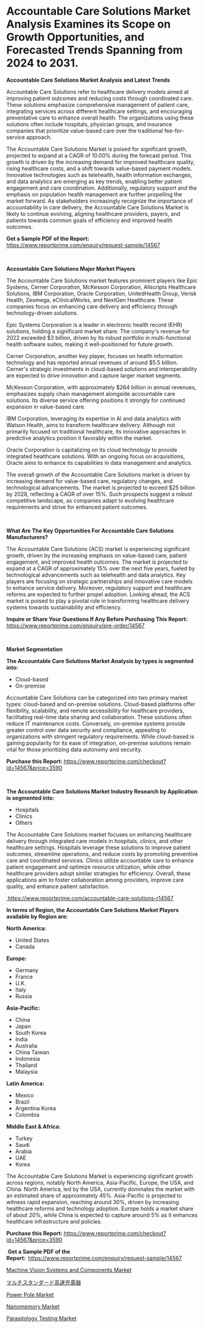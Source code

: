 <p><h1>Accountable Care Solutions Market Analysis Examines its Scope on Growth Opportunities, and Forecasted Trends Spanning from 2024 to 2031.</h1></p><p><strong>Accountable Care Solutions Market Analysis and Latest Trends</strong></p>
<p><p>Accountable Care Solutions refer to healthcare delivery models aimed at improving patient outcomes and reducing costs through coordinated care. These solutions emphasize comprehensive management of patient care, integrating services across different healthcare settings, and encouraging preventative care to enhance overall health. The organizations using these solutions often include hospitals, physician groups, and insurance companies that prioritize value-based care over the traditional fee-for-service approach.</p><p>The Accountable Care Solutions Market is poised for significant growth, projected to expand at a CAGR of 10.00% during the forecast period. This growth is driven by the increasing demand for improved healthcare quality, rising healthcare costs, and a shift towards value-based payment models. Innovative technologies such as telehealth, health information exchanges, and data analytics are emerging as key trends, enabling better patient engagement and care coordination. Additionally, regulatory support and the emphasis on population health management are further propelling the market forward. As stakeholders increasingly recognize the importance of accountability in care delivery, the Accountable Care Solutions Market is likely to continue evolving, aligning healthcare providers, payers, and patients towards common goals of efficiency and improved health outcomes.</p></p>
<p><strong>Get a Sample PDF of the Report:&nbsp;</strong> <a href="https://www.reportprime.com/enquiry/request-sample/14567">https://www.reportprime.com/enquiry/request-sample/14567</a></p>
<p>&nbsp;</p>
<p><strong>Accountable Care Solutions Major Market Players</strong></p>
<p><p>The Accountable Care Solutions market features prominent players like Epic Systems, Cerner Corporation, McKesson Corporation, Allscripts Healthcare Solutions, IBM Corporation, Oracle Corporation, UnitedHealth Group, Verisk Health, Zeomega, eClinicalWorks, and NextGen Healthcare. These companies focus on enhancing care delivery and efficiency through technology-driven solutions.</p><p>Epic Systems Corporation is a leader in electronic health record (EHR) solutions, holding a significant market share. The company's revenue for 2022 exceeded $3 billion, driven by its robust portfolio in multi-functional health software suites, making it well-positioned for future growth.</p><p>Cerner Corporation, another key player, focuses on health information technology and has reported annual revenues of around $5.5 billion. Cerner's strategic investments in cloud-based solutions and interoperability are expected to drive innovation and capture larger market segments.</p><p>McKesson Corporation, with approximately $264 billion in annual revenues, emphasizes supply chain management alongside accountable care solutions. Its diverse service offering positions it strongly for continued expansion in value-based care.</p><p>IBM Corporation, leveraging its expertise in AI and data analytics with Watson Health, aims to transform healthcare delivery. Although not primarily focused on traditional healthcare, its innovative approaches in predictive analytics position it favorably within the market.</p><p>Oracle Corporation is capitalizing on its cloud technology to provide integrated healthcare solutions. With an ongoing focus on acquisitions, Oracle aims to enhance its capabilities in data management and analytics.</p><p>The overall growth of the Accountable Care Solutions market is driven by increasing demand for value-based care, regulatory changes, and technological advancements. The market is projected to exceed $25 billion by 2028, reflecting a CAGR of over 15%. Such prospects suggest a robust competitive landscape, as companies adapt to evolving healthcare requirements and strive for enhanced patient outcomes.</p></p>
<p>&nbsp;</p>
<p><strong>What Are The Key Opportunities For Accountable Care Solutions Manufacturers?</strong></p>
<p><p>The Accountable Care Solutions (ACS) market is experiencing significant growth, driven by the increasing emphasis on value-based care, patient engagement, and improved health outcomes. The market is projected to expand at a CAGR of approximately 15% over the next five years, fueled by technological advancements such as telehealth and data analytics. Key players are focusing on strategic partnerships and innovative care models to enhance service delivery. Moreover, regulatory support and healthcare reforms are expected to further propel adoption. Looking ahead, the ACS market is poised to play a pivotal role in transforming healthcare delivery systems towards sustainability and efficiency.</p></p>
<p><strong>Inquire or Share Your Questions If Any Before Purchasing This Report:</strong> <a href="https://www.reportprime.com/enquiry/pre-order/14567">https://www.reportprime.com/enquiry/pre-order/14567</a></p>
<p>&nbsp;</p>
<p><strong>Market Segmentation</strong></p>
<p><strong>The Accountable Care Solutions Market Analysis by types is segmented into:</strong></p>
<p><ul><li>Cloud-based</li><li>On-premise</li></ul></p>
<p><p>Accountable Care Solutions can be categorized into two primary market types: cloud-based and on-premise solutions. Cloud-based platforms offer flexibility, scalability, and remote accessibility for healthcare providers, facilitating real-time data sharing and collaboration. These solutions often reduce IT maintenance costs. Conversely, on-premise systems provide greater control over data security and compliance, appealing to organizations with stringent regulatory requirements. While cloud-based is gaining popularity for its ease of integration, on-premise solutions remain vital for those prioritizing data autonomy and security.</p></p>
<p><strong>Purchase this Report:&nbsp;</strong><a href="https://www.reportprime.com/checkout?id=14567&price=3590">https://www.reportprime.com/checkout?id=14567&price=3590</a></p>
<p>&nbsp;</p>
<p><strong>The Accountable Care Solutions Market Industry Research by Application is segmented into:</strong></p>
<p><ul><li>Hospitals</li><li>Clinics</li><li>Others</li></ul></p>
<p><p>The Accountable Care Solutions market focuses on enhancing healthcare delivery through integrated care models in hospitals, clinics, and other healthcare settings. Hospitals leverage these solutions to improve patient outcomes, streamline operations, and reduce costs by promoting preventive care and coordinated services. Clinics utilize accountable care to enhance patient engagement and optimize resource utilization, while other healthcare providers adopt similar strategies for efficiency. Overall, these applications aim to foster collaboration among providers, improve care quality, and enhance patient satisfaction.</p></p>
<p><a href="https://www.reportprime.com/accountable-care-solutions-r14567">&nbsp;https://www.reportprime.com/accountable-care-solutions-r14567</a></p>
<p><strong>In terms of Region, the Accountable Care Solutions Market Players available by Region are:</strong></p>
<p>
    <p> <strong> North America: </strong>
        <ul>
            <li>United States</li>
            <li>Canada</li>
        </ul>
        </p> 
    <p> <strong> Europe: </strong>
        <ul>
            <li>Germany</li>
            <li>France</li>
            <li>U.K.</li>
            <li>Italy</li>
            <li>Russia</li>
        </ul>
        </p> 
    <p> <strong> Asia-Pacific: </strong>
        <ul>
            <li>China</li>
            <li>Japan</li>
            <li>South Korea</li>
            <li>India</li>
            <li>Australia</li>
            <li>China Taiwan</li>
            <li>Indonesia</li>
            <li>Thailand</li>
            <li>Malaysia</li>
        </ul>
        </p> 
    <p> <strong> Latin America: </strong>
        <ul>
            <li>Mexico</li>
            <li>Brazil</li>
            <li>Argentina Korea</li>
            <li>Colombia</li>
        </ul>
        </p> 
    <p> <strong> Middle East & Africa: </strong>
        <ul>
            <li>Turkey</li>
            <li>Saudi</li>
            <li>Arabia</li>
            <li>UAE</li>
            <li>Korea</li>
        </ul>
    </p>
    </p>
<p><p>The Accountable Care Solutions Market is experiencing significant growth across regions, notably North America, Asia-Pacific, Europe, the USA, and China. North America, led by the USA, currently dominates the market with an estimated share of approximately 45%. Asia-Pacific is projected to witness rapid expansion, reaching around 30%, driven by increasing healthcare reforms and technology adoption. Europe holds a market share of about 20%, while China is expected to capture around 5% as it enhances healthcare infrastructure and policies.</p></p>
<p><strong>Purchase this Report: </strong><a href="https://www.reportprime.com/checkout?id=14567&price=3590">https://www.reportprime.com/checkout?id=14567&price=3590</a></p>
<p>&nbsp;<strong>Get a Sample PDF of the Report:&nbsp;&nbsp;</strong><a href="https://www.reportprime.com/enquiry/request-sample/14567">https://www.reportprime.com/enquiry/request-sample/14567</a></p>
<p><strong></strong></p>
<p><p><a href="https://github.com/KamrulHadi87/Market-Research-Report-List-1/blob/main/machine-vision-systems-and-components-market.md">Machine Vision Systems and Components Market</a></p><p><a href="https://medium.com/@harperhe4e26/multi-standard-fast-chargers-market-%E3%81%AE%E3%82%B0%E3%83%AD%E3%83%BC%E3%83%90%E3%83%AB%E5%B8%82%E5%A0%B4%E6%A6%82%E8%A6%81%E3%81%AF-%E4%B8%96%E7%95%8C%E3%81%8A%E3%82%88%E3%81%B3%E4%B8%BB%E8%A6%81%E5%B8%82%E5%A0%B4%E3%81%AB%E3%81%8A%E3%81%91%E3%82%8B%E6%A5%AD%E7%95%8C%E3%81%AB%E5%BD%B1%E9%9F%BF%E3%82%92%E4%B8%8E%E3%81%88%E3%82%8B%E4%B8%BB%E8%A6%81%E3%81%AA%E3%83%88%E3%83%AC%E3%83%B3%E3%83%89%E3%81%AB%E3%81%A4%E3%81%84%E3%81%A6-%E7%8B%AC%E8%87%AA%E3%81%AE%E8%A6%96%E7%82%B9%E3%82%92%E6%8F%90%E4%BE%9B%E3%81%97%E3%81%BE%E3%81%99-896527151f7f">マルチスタンダード高速充電器</a></p><p><a href="https://issuu.com/reportprime-2/docs/power-pole-market-size-2030.pptx_bd9ce7760da2a4">Power Pole Market</a></p><p><a href="https://issuu.com/reportprime-2/docs/nanomemory-market-size-2030.pptx_4c97bd070a92fb">Nanomemory Market</a></p><p><a href="https://www.linkedin.com/pulse/insights-parasitology-testing-market-share-competitive-landscape-bfyof?trackingId=ZWq1vg%2F7SvypmFTVpdNPvw%3D%3D">Parasitology Testing Market</a></p></p>